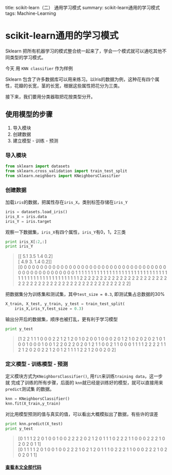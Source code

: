 title: scikit-learn（二） 通用学习模式
summary: scikit-learn通用的学习模式
tags: Machine-Learning

# scikit-learn通用的学习模式

Sklearn 把所有机器学习的模式整合统一起来了，学会一个模式就可以通吃其他不同类型的学习模式。

今天 用 `KNN classifier` 作为样例

Sklearn 包含了许多数据库可以用来练习。以Iris的数据为例，这种花有四个属性，花瓣的长宽，茎的长宽，根据这些属性把花分为三类。

接下来，我们要用分类器取把花按类型分开。

## 使用模型的步骤
1. 导入模块
2. 创建数据
3. 建立模型 - 训练 - 预测

### 导入模块
```python
from sklearn import datasets
from sklearn.cross_validation import train_test_split
from sklearn.neighbors import KNeighborsClassifier
```

### 创建数据
加载`iris`的数据，把属性存在`iris_X`，类别标签存储在`iris_Y`
```python
iris = datasets.load_iris()
iris_X = iris.data
iris_Y = iris.target
```

观察一下数据集，`iris_X`有四个属性，`iris_Y`有0，1，2三类
```python
print iris_X[:2,:]
print iris_Y
``` 

> [[ 5.1  3.5  1.4  0.2]  
 [ 4.9  3.   1.4  0.2]]  
[0 0 0 0 0 0 0 0 0 0 0 0 0 0 0 0 0 0 0 0 0 0 0 0 0 0 0 0 0 0 0 0 0 0 0 0 0
 0 0 0 0 0 0 0 0 0 0 0 0 0 1 1 1 1 1 1 1 1 1 1 1 1 1 1 1 1 1 1 1 1 1 1 1 1
 1 1 1 1 1 1 1 1 1 1 1 1 1 1 1 1 1 1 1 1 1 1 1 1 1 1 2 2 2 2 2 2 2 2 2 2 2
 2 2 2 2 2 2 2 2 2 2 2 2 2 2 2 2 2 2 2 2 2 2 2 2 2 2 2 2 2 2 2 2 2 2 2 2 2
 2 2]

 把数据集分为训练集和测试集，其中`test_size = 0.3`, 即测试集占总数据的30%
 ```python
 X_train, X_test, y_train, y_test = train_test_split(
     iris_X,iris_Y,test_size = 0.3)
 ```

输出分开后的数据集，顺序也被打乱，更有利于学习模型
```python
print y_test
```
> [1 2 2 1 1 1 0 0 0 2 2 1 2 1 2 0 1 0 2 0 0 1 0 0 0 2 0 1 2 1 0 2 0 2 0 2 1
 0 1 0 0 1 0 0 0 1 0 0 1 2 2 0 2 2 0 2 0 1 2 1 1 0 0 2 1 1 0 0 0 1 1 1 1 2
 2 2 2 1 1 2 1 2 0 2 0 2 2 1 2 0 1 2 1 1 1 1 2 2 1 2 0 0 2 0 2]


### 定义模型 - 训练模型 - 预测

 定义模块方式为`KNeighborsClassifier()`, 用`fit`来训练`training data`，这一步就
 完成了训练的所有步骤，后面的 `knn`就已经是训练好的模型，就可以直接用来`predict`测试集
 的数据。
 ```python
knn = KNeighborsClassifier()
knn.fit(X_train,y_train)
 ```
 对比用模型预测的值与真实的值，可以看出大概模拟出了数据，有些许的误差
 ```python
 print knn.predict(X_test)
 print y_test
 ```
 > [0 1 1 1 2 2 0 1 0 0 1 0 0 2 2 2 2 0 2 1 2 0 1 1 1 0 2 2 2 1 1 0 0 0 2 2 2
 1 0 2 0 2 0 1 1]  
[0 1 1 1 1 2 0 1 0 0 1 0 0 2 2 2 1 0 2 1 2 0 1 1 1 0 2 2 2 1 1 0 0 0 2 2 2
 1 0 2 0 2 0 1 1]

#### [查看本文全部代码](https://github.com/lxy-kyb/scikit-learn-tutorial/blob/master/knn_try.py)